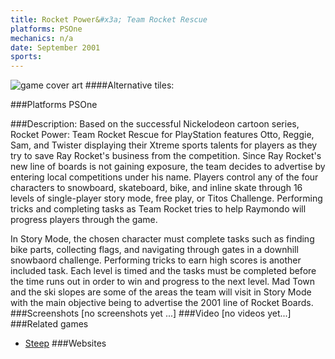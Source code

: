 ```yaml
---
title: Rocket Power&#x3a; Team Rocket Rescue
platforms: PSOne
mechanics: n/a
date: September 2001
sports: 
---
```

![game cover art](//images.igdb.com/igdb/image/upload/t_cover_big/thnum6gcyg7hsnvzl439.jpg "Logo Title Text 1")
####Alternative tiles:

###Platforms
PSOne

###Description:
Based on the successful Nickelodeon cartoon series, Rocket Power: Team Rocket Rescue for PlayStation features Otto, Reggie, Sam, and Twister displaying their Xtreme sports talents for players as they try to save Ray Rocket's business from the competition. Since Ray Rocket's new line of boards is not gaining exposure, the team decides to advertise by entering local competitions under his name. Players control any of the four characters to snowboard, skateboard, bike, and inline skate through 16 levels of single-player story mode, free play, or Titos Challenge. Performing tricks and completing tasks as Team Rocket tries to help Raymondo will progress players through the game. 
 
In Story Mode, the chosen character must complete tasks such as finding bike parts, collecting flags, and navigating through gates in a downhill snowbaord challenge. Performing tricks to earn high scores is another included task. Each level is timed and the tasks must be completed before the time runs out in order to win and progress to the next level. Mad Town and the ski slopes are some of the areas the team will visit in Story Mode with the main objective being to advertise the 2001 line of Rocket Boards.
###Screenshots
[no screenshots yet ...]
###Video
[no videos yet...]
###Related games
* [Steep](/games/steep-19554/)
###Websites


